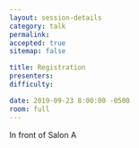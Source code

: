 ```yaml
---
layout: session-details
category: talk
permalink:
accepted: true
sitemap: false

title: Registration
presenters:
difficulty:

date: 2019-09-23 8:00:00 -0500
room: full
---
```

In front of Salon A
